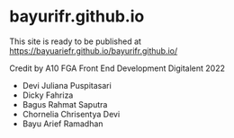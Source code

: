# bayurifr.github.io
This site is ready to be published at https://bayuariefr.github.io/bayurifr.github.io/

Credit by A10 FGA Front End Development Digitalent 2022 
- Devi Juliana Puspitasari
- Dicky Fahriza
- Bagus Rahmat Saputra
- Chornelia Chrisentya Devi
- Bayu Arief Ramadhan

